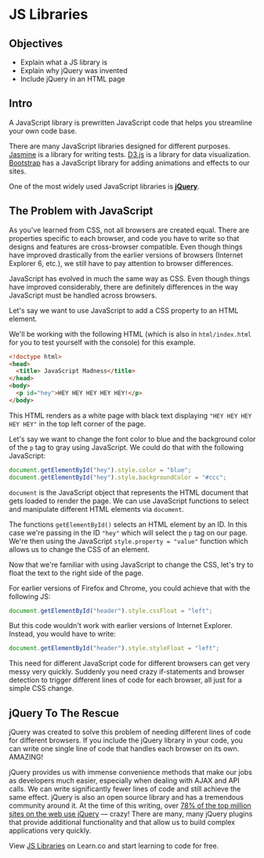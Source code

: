 # JS Libraries

## Objectives
+ Explain what a JS library is
+ Explain why jQuery was invented
+ Include jQuery in an HTML page

## Intro

A JavaScript library is prewritten JavaScript code that helps you streamline your own code base.

There are many JavaScript libraries designed for different purposes. [Jasmine](http://jasmine.github.io/) is a library for writing tests. [D3.js](https://d3js.org/) is a library for data visualization. [Bootstrap](http://getbootstrap.com/) has a JavaScript library for adding animations and effects to our sites.

One of the most widely used JavaScript libraries is [**jQuery**](https://jquery.org/).

## The Problem with JavaScript

As you've learned from CSS, not all browsers are created equal. There are properties specific to each browser, and code you have to write so that designs and features are cross-browser compatible. Even though things have improved drastically from the earlier versions of browsers (Internet Explorer 6, etc.), we still have to pay attention to browser differences.

JavaScript has evolved in much the same way as CSS. Even though things have improved considerably, there are definitely differences in the way JavaScript must be handled across browsers.

Let's say we want to use JavaScript to add a CSS property to an HTML element.

We'll be working with the following HTML (which is also in `html/index.html` for you to test yourself with the console) for this example.

```html
<!doctype html>
<head>
  <title> JavaScript Madness</title>
</head>
<body>
  <p id="hey">HEY HEY HEY HEY HEY!</p>
</body>
```

This HTML renders as a white page with black text displaying `"HEY HEY HEY HEY HEY"` in the top left corner of the page.

Let's say we want to change the font color to blue and the background color of the `p` tag to gray using JavaScript. We could do that with the following JavaScript:

```js
document.getElementById("hey").style.color = "blue";
document.getElementById("hey").style.backgroundColor = "#ccc";
```

`document` is the JavaScript object that represents the HTML document that gets loaded to render the page. We can use JavaScript functions to select and manipulate different HTML elements via `document`.

The functions `getElementById()` selects an HTML element by an ID. In this case we're passing in the ID `"hey"` which will select the `p` tag on our page. We're then using the JavaScript `style.property = "value"` function which allows us to change the CSS of an element.

Now that we're familiar with using JavaScript to change the CSS, let's try to float the text to the right side of the page.

For earlier versions of Firefox and Chrome, you could achieve that with the following JS:

```js
document.getElementById("header").style.cssFloat = "left";
```

But this code wouldn't work with earlier versions of Internet Explorer. Instead, you would have to write:

```js
document.getElementById("header").style.styleFloat = "left";
```

This need for different JavaScript code for different browsers can get very messy very quickly. Suddenly you need crazy if-statements and browser detection to trigger different lines of code for each browser, all just for a simple CSS change.

## jQuery To The Rescue

jQuery was created to solve this problem of needing different lines of code for different browsers. If you include the jQuery library in your code, you can write one single line of code that handles each browser on its own. AMAZING!

jQuery provides us with immense convenience methods that make our jobs as developers much easier, especially when dealing with AJAX and API calls. We can write significantly fewer lines of code and still achieve the same effect. jQuery is also an open source library and has a tremendous community around it. At the time of this writing, over [78% of the top million sites on the web use jQuery](http://trends.builtwith.com/javascript/jQuery) — crazy! There are many, many jQuery plugins that provide additional functionality and that allow us to build complex applications very quickly.

<p data-visibility='hidden'>View <a href='https://learn.co/lessons/js-libraries-readme' title='JS Libraries'>JS Libraries</a> on Learn.co and start learning to code for free.</p>

